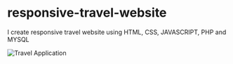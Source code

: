 # responsive-travel-website
I create responsive travel website using HTML, CSS, JAVASCRIPT, PHP and MYSQL


![Travel Application](https://github.com/hilalkr/responsive-travel-website/assets/70345363/30f7816b-61a1-4971-819d-aa00c88e2feb)
